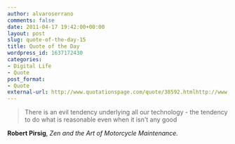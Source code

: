 ```yaml
---
author: alvaroserrano
comments: false
date: 2011-04-17 19:42:00+00:00
layout: post
slug: quote-of-the-day-15
title: Quote of the Day
wordpress_id: 1637172430
categories:
- Digital Life
- Quote
post_format:
- Quote
external-url: http://www.quotationspage.com/quote/38592.htmlhttp://www.quotationspage.com/quote/38592.html
---
```


<blockquote>There is an evil tendency underlying all our technology - the tendency to do what is reasonable even when it isn't any good</blockquote>

**Robert Pirsig**, _Zen and the Art of Motorcycle Maintenance._
